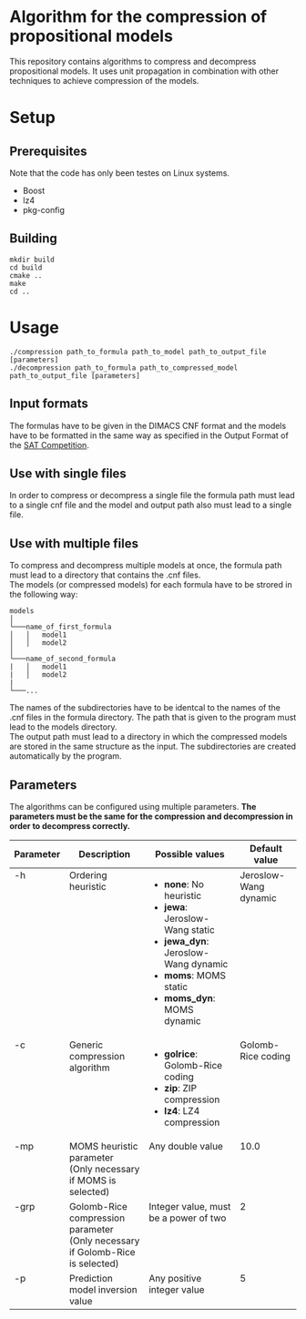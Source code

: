 # Algorithm for the compression of propositional models
This repository contains algorithms to compress and decompress propositional models. It uses unit propagation in combination with other techniques to achieve compression of the models.
# Setup

## Prerequisites
Note that the code has only been testes on Linux systems.
- Boost
- lz4
- pkg-config

## Building
    mkdir build
    cd build
    cmake ..
    make
    cd ..

# Usage
    ./compression path_to_formula path_to_model path_to_output_file [parameters]
    ./decompression path_to_formula path_to_compressed_model path_to_output_file [parameters]

## Input formats
The formulas have to be given in the DIMACS CNF format and the models have to be formatted in the same way as specified in the Output Format of the [SAT Competition](https://satcompetition.github.io/2024/output.html).

## Use with single files
In order to compress or decompress a single file the formula path must lead to a single cnf file and the model and output path also must lead to a single file.

## Use with multiple files
To compress and decompress multiple models at once, the formula path must lead to a directory that contains the .cnf files. \
 The models (or compressed models) for each formula have to be strored in the following way:

```
models 
│
└───name_of_first_formula
│   │   model1
│   │   model2
│   
└───name_of_second_formula
|   │   model1
|   │   model2
|
└───...
```

The names of the subdirectories have to be identcal to the names of the .cnf files in the formula directory. The path that is given to the program must lead to the models directory. \
 The output path must lead to a directory in which the compressed models are stored in the same structure as the input. The subdirectories are created automatically by the program.

 ## Parameters
 The algorithms can be configured using multiple parameters. **The parameters must be the same for the compression and decompression in order to decompress correctly.**  

 <style>
table td {
  vertical-align: top;
}
</style>

| Parameter | Description                       | Possible values | Default value |
| --------- | -----------                       | --------------- | ------------- |
| -h        | Ordering heuristic                | <ul><li>**none**: No heuristic</li><li>**jewa**: Jeroslow-Wang static</li><li>**jewa_dyn**: Jeroslow-Wang dynamic</li><li>**moms**: MOMS static</li><li>**moms_dyn**: MOMS dynamic</li></ul>| Jeroslow-Wang dynamic |
| -c        | Generic compression algorithm     | <ul><li>**golrice**: Golomb-Rice coding</li><li>**zip**: ZIP compression</li><li>**lz4**: LZ4 compression</li></ul>| Golomb-Rice coding |
| -mp       | MOMS heuristic parameter <br> (Only necessary if MOMS is selected)        | Any double value | 10.0 |
| -grp      | Golomb-Rice compression parameter <br> (Only necessary if Golomb-Rice is selected) | Integer value, must be a power of two | 2 |
| -p        | Prediction model inversion value  | Any positive integer value | 5 |
